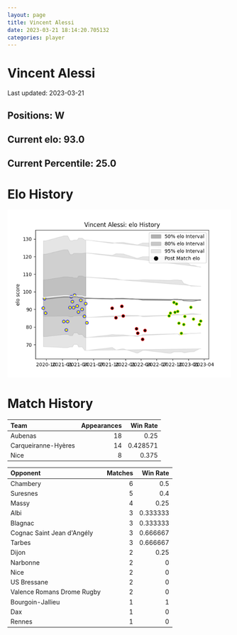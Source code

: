 ```yaml
---  
layout: page  
title: Vincent Alessi  
date: 2023-03-21 18:14:20.705132  
categories: player  
---
```

# Vincent Alessi


Last updated: 2023-03-21
## Positions: W

## Current elo: 93.0

## Current Percentile: 25.0

# Elo History


![elo history](history_VincentAlessi.png)
# Match History


| Team                |   Appearances |   Win Rate |
|:--------------------|--------------:|-----------:|
| Aubenas             |            18 |   0.25     |
| Carqueiranne-Hyères |            14 |   0.428571 |
| Nice                |             8 |   0.375    |

| Opponent                   |   Matches |   Win Rate |
|:---------------------------|----------:|-----------:|
| Chambery                   |         6 |   0.5      |
| Suresnes                   |         5 |   0.4      |
| Massy                      |         4 |   0.25     |
| Albi                       |         3 |   0.333333 |
| Blagnac                    |         3 |   0.333333 |
| Cognac Saint Jean d'Angély |         3 |   0.666667 |
| Tarbes                     |         3 |   0.666667 |
| Dijon                      |         2 |   0.25     |
| Narbonne                   |         2 |   0        |
| Nice                       |         2 |   0        |
| US Bressane                |         2 |   0        |
| Valence Romans Drome Rugby |         2 |   0        |
| Bourgoin-Jallieu           |         1 |   1        |
| Dax                        |         1 |   0        |
| Rennes                     |         1 |   0        |
